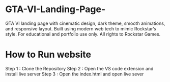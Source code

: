 # GTA-VI-Landing-Page-
GTA VI landing page with cinematic design, dark theme, smooth animations, and responsive layout. Built using modern web tech to mimic Rockstar’s style. For educational and portfolio use only. All rights to Rockstar Games.
# How to Run website 
Step 1 : Clone the Repository
Step 2 : Open the VS code extension and install live server
Step 3 : Open the index.html and open live sever  

